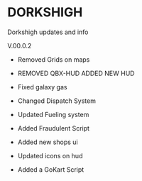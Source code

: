 # DORKSHIGH
Dorkshigh updates and info

V.00.0.2

- Removed Grids on maps

- REMOVED QBX-HUD ADDED NEW HUD

- Fixed galaxy gas 

- Changed Dispatch System 

- Updated Fueling system

- Added Fraudulent Script

- Added new shops ui

- Updated icons on hud

- Added a GoKart Script
